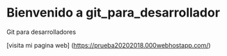 # Bienvenido a git_para_desarrollador


Git para desarrolladores

[visita mi pagina web] (https://prueba20202018.000webhostapp.com/)
